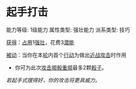 # 起手打击

能力等级: 1级能力
属性类型: 强壮能力
派系类型: 技巧

<aside>

[获得](https://www.notion.so/1b3d619a067b8027ba38e2c1caf9d84b?pvs=21)：[占用](https://www.notion.so/1b3d619a067b8028a794de6ceed96ec0?pvs=21)1[强壮](https://www.notion.so/1b3d619a067b8018b6a6d9d43490bbdc?pvs=21)，花费3[潜能](https://www.notion.so/1b3d619a067b80c2bdb4c721adc30021?pvs=21)

</aside>

<aside>

[被动](https://www.notion.so/1b3d619a067b8041a000ebc294fff708?pvs=21)：当你在本[轮](https://www.notion.so/1b3d619a067b80aeb62df5a99bfb8a82?pvs=21)内首个[行动](https://www.notion.so/1b5d619a067b80358481f4e8946e320c?pvs=21)为做出[近战攻击](https://www.notion.so/1b4d619a067b80eda8b0facbba0c7b1a?pvs=21)时作用

- 你可为此次[攻击掷骰](https://www.notion.so/1b4d619a067b80299a42f43fa6c00c03?pvs=21)[重掷](https://www.notion.so/1b3d619a067b809d8cb7f59e5609fcfc?pvs=21)最多2颗[骰子](https://www.notion.so/1b3d619a067b809a8af1c709238cdb0d?pvs=21)。
</aside>

*若起手式摆得好，你的攻击将更具威力。*